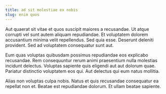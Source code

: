 ```yaml
---
title: ad sit molestiae ex nobis
slug: enim quos
---
```


Aut quaerat sit vitae et quos suscipit maiores a recusandae. Ut atque corrupti vel sunt autem aliquam repudiandae. Et voluptatem dolorem accusantium minima velit repellendus. Sed quia esse. Deserunt deleniti provident. Sed ad voluptatem consequatur sunt aut.

Eum quas voluptas quibusdam possimus repudiandae eos explicabo recusandae. Rem consequuntur rerum animi praesentium nulla molestias incidunt delectus. Voluptas sapiente quis eligendi aut aut dolorum quae. Pariatur distinctio voluptatem eos qui. Aut delectus qui eum natus mollitia.

Alias non voluptas culpa nobis. Natus et quis recusandae consequatur ea repellat non et. Beatae est repudiandae dolorum. Et ullam beatae sapiente.
